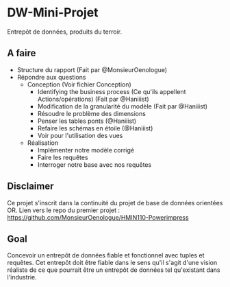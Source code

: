 # DW-Mini-Projet
Entrepôt de données, produits du terroir.

## A faire
- Structure du rapport (Fait par @MonsieurOenologue)
- Répondre aux questions
    - Conception (Voir fichier Conception)
        - Identifying the business process (Ce qu'ils appellent Actions/opérations) (Fait par @Haniiist)
        - Modification de la granularité du modèle (Fait par @Haniiist)
        - Résoudre le problème des dimensions 
        - Penser les tables ponts (@Haniiist)
        - Refaire les schémas en étoile (@Haniiist)
        - Voir pour l'utilisation des vues
    - Réalisation
        - Implémenter notre modèle corrigé
        - Faire les requêtes
        - Interroger notre base avec nos requêtes

## Disclaimer
Ce projet s'inscrit dans la continuité du projet de base de données orientées OR.
Lien vers le repo du premier projet : https://github.com/MonsieurOenologue/HMIN110-Powerimpress

## Goal
Concevoir un entrepôt de données fiable et fonctionnel avec tuples et requêtes.
Cet entrepôt doit être fiable dans le sens qu'il s'agit d'une vision réaliste de ce que pourrait être un entrepôt de données tel
qu'existant dans l'industrie.
